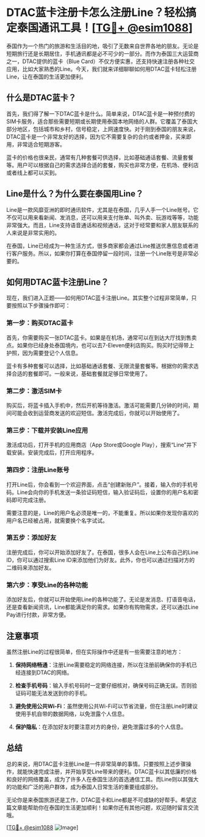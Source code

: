# DTAC蓝卡注册卡怎么注册Line？轻松搞定泰国通讯工具！[[TG💪+ @esim1088](https://t.me/s/esim1088)]

泰国作为一个热门的旅游和生活目的地，吸引了无数来自世界各地的朋友。无论是短期旅行还是长期居住，手机通讯都是必不可少的一部分。而作为泰国三大运营商之一，DTAC提供的蓝卡（Blue Card）不仅方便实惠，还支持快速注册各种社交应用，比如大家熟悉的Line。今天，我们就来详细聊聊如何用DTAC蓝卡轻松注册Line，让在泰国的生活更加便利。

## 什么是DTAC蓝卡？

首先，我们得了解一下DTAC蓝卡是什么。简单来说，DTAC蓝卡是一种预付费的SIM卡服务，适合那些需要短期或长期使用泰国本地网络的人群。它覆盖了泰国大部分地区，包括城市和乡村，信号稳定，上网速度快。对于刚到泰国的朋友来说，DTAC蓝卡是一个非常友好的选择，因为它不需要复杂的合约或者押金，买来即用，非常适合短期游客。

蓝卡的价格也很亲民，通常有几种套餐可供选择，比如基础通话套餐、流量套餐等。用户可以根据自己的需求选择合适的套餐，购买也非常方便，在机场、便利店或者线上都可以买到。

## Line是什么？为什么要在泰国用Line？

Line是一款风靡亚洲的即时通讯软件，尤其是在泰国，几乎人手一个Line账号。它不仅可以用来看新闻、发消息，还可以用来支付账单、叫外卖、玩游戏等等，功能非常强大。而且，Line支持语音通话和视频通话，这对于经常要和家人朋友联系的人来说是非常实用的。

在泰国，Line已经成为一种生活方式，很多商家都会通过Line推送优惠信息或者进行客户服务。所以，如果你打算在泰国停留一段时间，注册一个Line账号是非常必要的。

## 如何用DTAC蓝卡注册Line？

现在，我们进入正题——如何用DTAC蓝卡注册Line。其实整个过程非常简单，只要按照以下步骤操作即可：

### 第一步：购买DTAC蓝卡

首先，你需要购买一张DTAC蓝卡。如果是在机场，通常可以在到达大厅找到售卖点。如果你已经身处泰国境内，也可以去7-Eleven便利店购买。购买时记得带上护照，因为需要登记个人信息。

蓝卡有多种套餐可以选择，比如基础通话套餐、无限流量套餐等。根据你的需求选择合适的套餐即可。一般来说，基础套餐就足够日常使用了。

### 第二步：激活SIM卡

购买后，将蓝卡插入手机中，然后开机等待激活。激活可能需要几分钟的时间，期间可能会收到运营商发送的欢迎短信。激活完成后，你就可以开始使用了。

### 第三步：下载并安装Line应用

激活成功后，打开手机的应用商店（App Store或Google Play），搜索“Line”并下载安装。安装完成后，打开应用程序。

### 第四步：注册Line账号

打开Line后，你会看到一个欢迎界面，点击“创建新账户”。接着，输入你的手机号码。Line会向你的手机发送一条验证码短信，输入验证码后，设置你的用户名和密码即可完成注册。

需要注意的是，Line的用户名必须是唯一的，不能重复。所以如果你发现你喜欢的用户名已经被占用，就需要换个名字试试。

### 第五步：添加好友

注册完成后，你可以开始添加好友了。在泰国，很多人会在Line上公布自己的Line ID，你可以通过搜索Line ID来添加他们为好友。此外，你也可以通过扫描对方的二维码来添加好友。

### 第六步：享受Line的各种功能

添加好友后，你就可以开始使用Line的各种功能了。无论是发消息、打语音电话，还是查看新闻资讯，Line都能满足你的需求。如果你有购物需求，还可以通过Line Pay进行付款，非常方便。

## 注意事项

虽然注册Line的过程很简单，但在实际操作中还是有一些需要注意的地方：

1. **保持网络畅通**：注册Line需要稳定的网络连接，所以在注册前确保你的手机已经连接到DTAC的网络。
   
2. **检查手机号码**：输入手机号码时一定要仔细核对，确保号码正确无误。否则验证码可能无法发送到你的手机。

3. **避免使用公共Wi-Fi**：虽然使用公共Wi-Fi可以节省流量，但在注册Line时建议使用手机自带的数据网络，以免泄露个人信息。

4. **保护隐私**：在添加好友时要注意对方的身份，避免泄露过多的个人信息。

## 总结

总的来说，用DTAC蓝卡注册Line是一件非常简单的事情。只要按照上述步骤操作，就能快速完成注册，并开始享受Line带来的便利。DTAC蓝卡以其低廉的价格和良好的网络覆盖，成为了许多人在泰国生活的首选通信工具。而Line则以其强大的功能和广泛的用户群体，成为泰国人日常生活的重要组成部分。

无论你是来泰国旅游还是工作，DTAC蓝卡和Line都是不可或缺的好帮手。希望这篇文章能帮助你在泰国的生活更加顺利！如果你还有其他问题，欢迎随时留言交流哦。

[[TG💪+ @esim1088](https://t.me/s/esim1088) ![Image](https://i.postimg.cc/4NQfJmqS/Snipaste-2025-05-13-00-14-12.png)]
